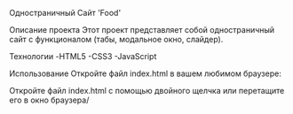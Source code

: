 Одностраничный Сайт 'Food'

Описание проекта
Этот проект представляет собой одностраничный сайт с функционалом (табы, модальное окно, слайдер).

Технологии
-HTML5 -CSS3 -JavaScript 

Использование
Откройте файл index.html в вашем любимом браузере:

Откройте файл index.html с помощью двойного щелчка или перетащите его в окно браузера/
